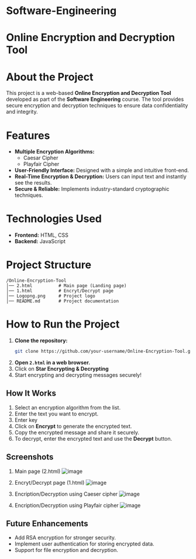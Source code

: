 # Software-Engineering
# Online Encryption and Decryption Tool

# About the Project

This project is a web-based **Online Encryption and Decryption Tool** developed as part of the **Software Engineering** course. The tool provides secure encryption and decryption techniques to ensure data confidentiality and integrity.

# Features

- **Multiple Encryption Algorithms:**
  - Caesar Cipher
  - Playfair Cipher
- **User-Friendly Interface:** Designed with a simple and intuitive front-end.
- **Real-Time Encryption & Decryption:** Users can input text and instantly see the results.
- **Secure & Reliable:** Implements industry-standard cryptographic techniques.

# Technologies Used

- **Frontend:** HTML, CSS
- **Backend:** JavaScript

# Project Structure

```
/Online-Encryption-Tool
│── 2.html          # Main page (Landing page)
│── 1.html          # Encryt/Decrypt page
│── Logopng.png     # Project logo
│── README.md       # Project documentation
```

# How to Run the Project

1. **Clone the repository:**
   ```sh
   git clone https://github.com/your-username/Online-Encryption-Tool.git
   ```
2. **Open ********`2.html`******** in a web browser.**
3. Click on **Star Encrypting & Decrypting**
4. Start encrypting and decrypting messages securely!

## How It Works

1. Select an encryption algorithm from the list.
2. Enter the text you want to encrypt.
3. Enter key
4. Click on **Encrypt** to generate the encrypted text.
5. Copy the encrypted message and share it securely.
6. To decrypt, enter the encrypted text and use the **Decrypt** button.

## Screenshots
1. Main page (2.html)
![image](https://github.com/user-attachments/assets/be23449d-d650-4a56-b02c-fc3a6a4ca76b)

2. Encryt/Decrypt page (1.html)
![image](https://github.com/user-attachments/assets/7abedfa4-8d4b-458b-95ef-0e90ec3d3bf6)

3. Encription/Decryption using Caeser cipher
![image](https://github.com/user-attachments/assets/2d3934b3-ff9c-40a9-80d6-0881e95d7b74)

4. Encription/Decryption using Playfair cipher
![image](https://github.com/user-attachments/assets/875de7e7-000f-4ddc-852a-ec85faaa603c)

## Future Enhancements

- Add RSA encryption for stronger security.
- Implement user authentication for storing encrypted data.
- Support for file encryption and decryption.



